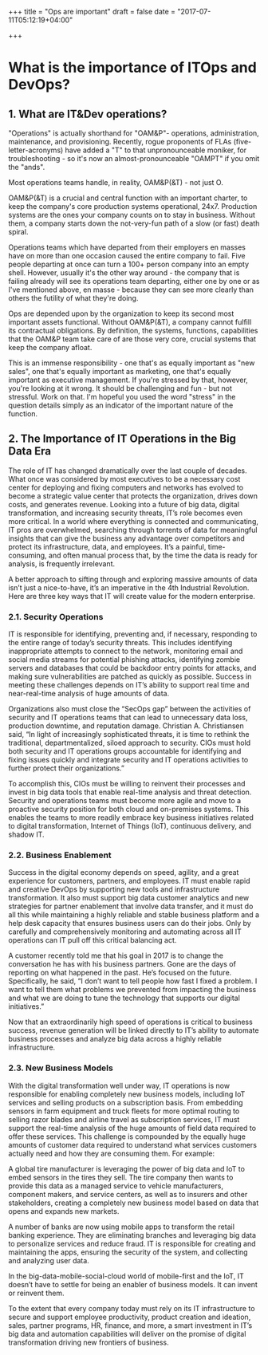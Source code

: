 +++
title = "Ops are important"
draft = false
date = "2017-07-11T05:12:19+04:00"

+++

# What is the importance of ITOps and DevOps?

## 1. What are IT&Dev operations?

"Operations" is actually shorthand for "OAM&P"- operations, administration, maintenance, and provisioning.  Recently, rogue proponents of FLAs (five-letter-acronyms) have added a "T" to that unpronounceable moniker, for troubleshooting - so it's now an almost-pronounceable "OAMPT" if you omit the "ands".

Most operations teams handle, in reality, OAM&P(&T) - not just O.

OAM&P(&T) is a crucial and central function with an important charter, to keep the company's core production systems operational, 24x7.  Production systems are the ones your company counts on to stay in business.  Without them, a company starts down the not-very-fun path of a slow (or fast) death spiral. 

Operations teams which have departed from their employers en masses have on more than one occasion caused the entire company to fail.   Five people departing at once can turn a 100+ person company into an empty shell.  However, usually it's the other way around - the company that is failing already will see its operations team departing, either one by one or as I've mentioned above, en masse - because they can see more clearly than others the futility of what they're doing.

Ops are depended upon by the organization to keep its second most important assets functional. Without OAM&P(&T), a company cannot fulfill its contractual obligations.  By definition, the systems, functions, capabilities that the OAM&P team take care of are those very core, crucial systems that keep the company afloat.

This is an immense responsibility - one that's as equally important as "new sales", one that's equally important as marketing, one that's equally important as executive management.  If you're stressed by that, however, you're looking at it wrong. It should be challenging and fun - but not stressful. Work on that. I'm hopeful you used the word "stress" in the question details simply as an indicator of the important nature of the function.

## 2. The Importance of IT Operations in the Big Data Era

The role of IT has changed dramatically over the last couple of decades. What once was considered by most executives to be a necessary cost center for deploying and fixing computers and networks has evolved to become a strategic value center that protects the organization, drives down costs, and generates revenue. Looking into a future of big data, digital transformation, and increasing security threats, IT’s role becomes even more critical.
In a world where everything is connected and communicating, IT pros are overwhelmed, searching through torrents of data for meaningful insights that can give the business any advantage over competitors and protect its infrastructure, data, and employees. It’s a painful, time-consuming, and often manual process that, by the time the data is ready for analysis, is frequently irrelevant.

A better approach to sifting through and exploring massive amounts of data isn’t just a nice-to-have, it’s an imperative in the 4th Industrial Revolution. Here are three key ways that IT will create value for the modern enterprise.


### 2.1. Security Operations

IT is responsible for identifying, preventing and, if necessary, responding to the entire range of today’s security threats. This includes identifying inappropriate attempts to connect to the network, monitoring email and social media streams for potential phishing attacks, identifying zombie servers and databases that could be backdoor entry points for attacks, and making sure vulnerabilities are patched as quickly as possible. Success in meeting these challenges depends on IT’s ability to support real time and near-real-time analysis of huge amounts of data.

Organizations also must close the “SecOps gap” between the activities of security and IT operations teams that can lead to unnecessary data loss, production downtime, and reputation damage. Christian A. Christiansen said, “In light of increasingly sophisticated threats, it is time to rethink the traditional, departmentalized, siloed approach to security. CIOs must hold both security and IT operations groups accountable for identifying and fixing issues quickly and integrate security and IT operations activities to further protect their organizations.”

To accomplish this, CIOs must be willing to reinvent their processes and invest in big data tools that enable real-time analysis and threat detection. Security and operations teams must become more agile and move to a proactive security position for both cloud and on-premises systems. This enables the teams to more readily embrace key business initiatives related to digital transformation, Internet of Things (IoT), continuous delivery, and shadow IT.

### 2.2. Business Enablement

Success in the digital economy depends on speed, agility, and a great experience for customers, partners, and employees. IT must enable rapid and creative DevOps by supporting new tools and infrastructure transformation. It also must support big data customer analytics and new strategies for partner enablement that involve data transfer, and it must do all this while maintaining a highly reliable and stable business platform and a help desk capacity that ensures business users can do their jobs. Only by carefully and comprehensively monitoring and automating across all IT operations can IT pull off this critical balancing act.

A customer recently told me that his goal in 2017 is to change the conversation he has with his business partners. Gone are the days of reporting on what happened in the past. He’s focused on the future. Specifically, he said, “I don’t want to tell people how fast I fixed a problem. I want to tell them what problems we prevented from impacting the business and what we are doing to tune the technology that supports our digital initiatives.”

Now that an extraordinarily high speed of operations is critical to business success, revenue generation will be linked directly to IT’s ability to automate business processes and analyze big data across a highly reliable infrastructure.

### 2.3. New Business Models

With the digital transformation well under way, IT operations is now responsible for enabling completely new business models, including IoT services and selling products on a subscription basis. From embedding sensors in farm equipment and truck fleets for more optimal routing to selling razor blades and airline travel as subscription services, IT must support the real-time analysis of the huge amounts of field data required to offer these services. This challenge is compounded by the equally huge amounts of customer data required to understand what services customers actually need and how they are consuming them. For example:

A global tire manufacturer is leveraging the power of big data and IoT to embed sensors in the tires they sell. The tire company then wants to provide this data as a managed service to vehicle manufacturers, component makers, and service centers, as well as to insurers and other stakeholders, creating a completely new business model based on data that opens and expands new markets.

A number of banks are now using mobile apps to transform the retail banking experience. They are eliminating branches and leveraging big data to personalize services and reduce fraud. IT is responsible for creating and maintaining the apps, ensuring the security of the system, and collecting and analyzing user data.

In the big-data-mobile-social-cloud world of mobile-first and the IoT, IT doesn’t have to settle for being an enabler of business models. It can invent or reinvent them.

To the extent that every company today must rely on its IT infrastructure to secure and support employee productivity, product creation and ideation, sales, partner programs, HR, finance, and more, a smart investment in IT’s big data and automation capabilities will deliver on the promise of digital transformation driving new frontiers of business.
